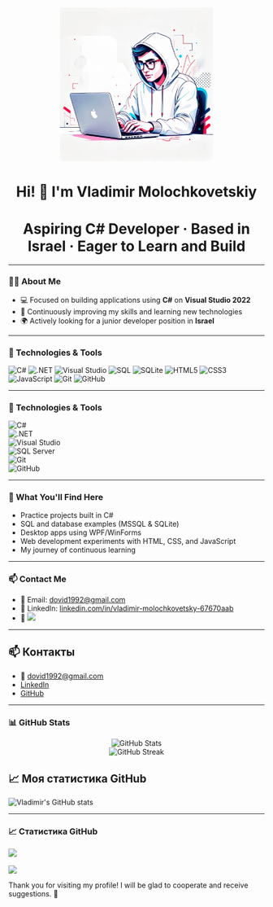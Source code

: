 <div align="center">
  <img src="https://github.com/shankkzn/profile-assets/raw/main/banner1.jpg" alt="Banner 1" width="60%" />
</div>

<h1 align="center">Hi! 👋 I'm Vladimir Molochkovetskiy</h1>

<h1 align="center">
  <strong>Aspiring C# Developer · Based in Israel · Eager to Learn and Build</strong>
</h1>

---

### 👨‍💻 About Me

- 💻 Focused on building applications using **C#** on **Visual Studio 2022**
- 🧠 Continuously improving my skills and learning new technologies
- 🌍 Actively looking for a junior developer position in **Israel**

---

### 🔧 Technologies & Tools

![C#](https://img.shields.io/badge/-CSharp-239120?style=for-the-badge&logo=c-sharp&logoColor=white)
![.NET](https://img.shields.io/badge/-.NET-512BD4?style=for-the-badge&logo=dotnet&logoColor=white)
![Visual Studio](https://img.shields.io/badge/-VisualStudio-5C2D91?style=for-the-badge&logo=visualstudio&logoColor=white)
![SQL](https://img.shields.io/badge/-SQL-4479A1?style=for-the-badge&logo=MicrosoftSQLServer&logoColor=white)
![SQLite](https://img.shields.io/badge/-SQLite-003B57?style=for-the-badge&logo=sqlite&logoColor=white)
![HTML5](https://img.shields.io/badge/-HTML5-E34F26?style=for-the-badge&logo=html5&logoColor=white)
![CSS3](https://img.shields.io/badge/-CSS3-1572B6?style=for-the-badge&logo=css3&logoColor=white)
![JavaScript](https://img.shields.io/badge/-JavaScript-F7DF1E?style=for-the-badge&logo=javascript&logoColor=black)
![Git](https://img.shields.io/badge/-Git-F05032?style=for-the-badge&logo=git&logoColor=white)
![GitHub](https://img.shields.io/badge/-GitHub-181717?style=for-the-badge&logo=github&logoColor=white)

---

### 🔧 Technologies & Tools

![C#](https://img.shields.io/badge/C%23-239120?style=flat&logo=c-sharp&logoColor=white)  
![.NET](https://img.shields.io/badge/.NET-512BD4?style=flat&logo=dotnet&logoColor=white)  
![Visual Studio](https://img.shields.io/badge/Visual_Studio-5C2D91?style=flat&logo=visual-studio&logoColor=white)  
![SQL Server](https://img.shields.io/badge/SQL_Server-CC2927?style=flat&logo=microsoft-sql-server&logoColor=white)  
![Git](https://img.shields.io/badge/Git-F05032?style=flat&logo=git&logoColor=white)  
![GitHub](https://img.shields.io/badge/GitHub-181717?style=flat&logo=github&logoColor=white)

---

### 📁 What You'll Find Here

- Practice projects built in C#
- SQL and database examples (MSSQL & SQLite)
- Desktop apps using WPF/WinForms
- Web development experiments with HTML, CSS, and JavaScript
- My journey of continuous learning

---

### 📫 Contact Me

- 📧 Email: [dovid1992@gmail.com](mailto:dovid1992@gmail.com)  
- 💼 LinkedIn: [linkedin.com/in/vladimir-molochkovetsky-67670aab](https://www.linkedin.com/in/vladimir-molochkovetsky-67670aab)  
- 📄 <a href="https://github.com/VladimirMolochkovetskiy/resume/raw/main/Resume_Vladimir_Molochkovetskiy.pdf" target="_blank"><img src="https://img.shields.io/badge/Download_Resume-PDF-informational?style=for-the-badge&logo=adobeacrobatreader&logoColor=white&color=E60023"/></a>

---

## 📫 Контакты

- 📧 dovid1992@gmail.com  
- [LinkedIn](https://www.linkedin.com/in/vladimir-molochkovetsky-67670aab)  
- [GitHub](https://github.com/vladmolochkovetskiy)  

---


### 📊 GitHub Stats

<p align="center">
  <img src="https://github-readme-stats.vercel.app/api?username=shankkzn&show_icons=true&theme=tokyonight" alt="GitHub Stats" />
  <br />
  <img src="https://github-readme-streak-stats.herokuapp.com/?user=shankkzn&theme=tokyonight" alt="GitHub Streak" />
</p>

## 📈 Моя статистика GitHub

![Vladimir's GitHub stats](https://github-readme-stats.vercel.app/api?username=shankkzn&show_icons=true&theme=radical)

---


### 📈 Статистика GitHub

<p>
  <img align="center" src="https://github-readme-stats.vercel.app/api?username=shankkzn&show_icons=true&theme=radical&hide=stars" />
</p>
<p>
  <img align="center" src="https://github-readme-stats.vercel.app/api/top-langs/?username=shankkzn&layout=compact&theme=radical" />
</p>

Thank you for visiting my profile! I will be glad to cooperate and receive suggestions. 🚀
